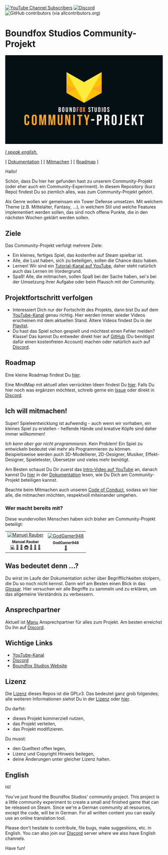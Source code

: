[![YouTube Channel Subscribers](https://img.shields.io/youtube/channel/subscribers/UCf54CbMEHpI3fXE-SwMg0Ug?style=social)][1] [![Discord](https://img.shields.io/discord/454361389935493124?logo=discord&logoColor=white)][2] ![GitHub contributors (via allcontributors.org)](https://img.shields.io/github/all-contributors/BoundfoxStudios/community-project)

# Boundfox Studios Community-Projekt

![Boundfox Studios Community-Projekt](docs/assets/cover.png)

[_I speak english._](#english)

[ [Dokumentation](docs/README.md) ] [ [Mitmachen](docs/contributing/README.md) ] [ [Roadmap](docs/roadmap.md) ]

Hallo!

Schön, dass Du hier her gefunden hast zu unserem Community-Projekt (oder eher auch ein Community-Experiment).
In diesem Repository (kurz Repo) findest Du so ziemlich alles, was zum Community-Projekt gehört.

Als Genre wollen wir gemeinsam ein Tower Defense umsetzen.
Mit welchem Theme (z.B. Mittelalter, Fantasy, ...), in welchem Stil und welche Features implementiert werden sollen, das sind noch offene Punkte, die in den nächsten Wochen geklärt werden sollen.

## Ziele

Das Community-Projekt verfolgt mehrere Ziele:

* Ein kleines, fertiges Spiel, das kostenfrei auf Steam spielbar ist.
* Alle, die Lust haben, sich zu beteiligen, sollen die Chance dazu haben.
* Lernen! Wir sind ein [Tutorial-Kanal auf YouTube][1], daher steht natürlich auch das Lernen im Vordergrund.
* Spaß! Alle, die mitmachen, sollen Spaß bei der Sache haben, sei's bei der Umsetzung ihrer Aufgabe oder beim Plausch mit der Community. 

## Projektfortschritt verfolgen

* Interessiert Dich nur der Fortschritt des Projekts, dann bist Du auf dem [YouTube-Kanal][1] genau richtig. 
  Hier werden immer wieder Videos erscheinen mit dem aktuellen Stand.
  Ältere Videos findest Du in der [Playlist](https://www.youtube.com/playlist?list=PLxVAs8AY4TgchOtBZqg4qvFeq6w74ZtAm).
* Du hast das Spiel schon gespielt und möchtest einen Fehler melden? Klasse! Das kannst Du entweder direkt hier auf [GitHub](https://github.com/BoundfoxStudios/community-project/issues) (Du benötigst dafür einen kostenfreien Account) machen oder natürlich auch auf [Discord][2].

## Roadmap

Eine kleine Roadmap findest Du [hier](docs/roadmap.md).

Eine MindMap mit aktuell allen verrückten Ideen findest Du [hier](https://miro.com/app/board/uXjVPSFGLlk=/?share_link_id=580613867296). 
Falls Du hier noch was ergänzen möchtest, schreib gerne ein [Issue](https://github.com/BoundfoxStudios/community-project/issues/new?assignees=&labels=Triage&template=misc.yml) oder direkt in [Discord][2].

## Ich will mitmachen!

Super! Spieleentwicklung ist aufwendig - auch wenn wir vorhaben, ein kleines Spiel zu erstellen - helfende Hände und kreative Köpfe sind daher immer willkommen!

_Ich kann aber gar nicht programmieren._ 
Kein Problem! Ein Spiel zu entwickeln bedeutet viel mehr als Programmieren zu können. 
Beispielsweise werden auch 3D-Modellierer, 2D-Designer, Musiker, Effekt-Designer, Spieletester, Übersetzer und vieles mehr benötigt.

Am Besten schaust Du Dir zuerst das [Intro-Video auf YouTube](https://youtu.be/QFcMmSl0cWA) an, danach kannst Du [hier](docs/contributing/README.md) in der [Dokumentation](docs/README.md) lesen, wie Du Dich am Community-Projekt beteiligen kannst. 

Beachte beim Mitmachen auch unseren [Code of Conduct](CODE_OF_CONDUCT.md), sodass wir hier alle, die mitmachen möchten, respektvoll miteinander umgehen.

### Wer macht bereits mit?

Diese wundervollen Menschen haben sich bisher am Community-Projekt beteiligt:

<!-- ALL-CONTRIBUTORS-LIST:START - Do not remove or modify this section -->
<!-- prettier-ignore-start -->
<!-- markdownlint-disable -->
<table>
  <tbody>
    <tr>
      <td align="center"><a href="https://manuel-rauber.com"><img src="https://avatars.githubusercontent.com/u/740791?v=4?s=100" width="100px;" alt="Manuel Rauber"/><br /><sub><b>Manuel Rauber</b></sub></a><br /><a href="#code-ManuelRauber" title="Code">💻</a> <a href="#doc-ManuelRauber" title="Documentation">📖</a> <a href="#ideas-ManuelRauber" title="Ideas, Planning, & Feedback">🤔</a> <a href="#infra-ManuelRauber" title="Infrastructure (Hosting, Build-Tools, etc)">🚇</a> <a href="#maintenance-ManuelRauber" title="Maintenance">🚧</a> <a href="#projectManagement-ManuelRauber" title="Project Management">📆</a> <a href="#review-ManuelRauber" title="Reviewed Pull Requests">👀</a></td>
      <td align="center"><a href="https://github.com/GodGamer948"><img src="https://avatars.githubusercontent.com/u/109614371?v=4?s=100" width="100px;" alt="GodGamer948"/><br /><sub><b>GodGamer948</b></sub></a><br /><a href="#doc-GodGamer948" title="Documentation">📖</a></td>
    </tr>
  </tbody>
</table>

<!-- markdownlint-restore -->
<!-- prettier-ignore-end -->

<!-- ALL-CONTRIBUTORS-LIST:END -->

## Was bedeutet denn ...?

Du wirst im Laufe der Dokumentation sicher über Begrifflichkeiten stolpern, die Du so noch nicht kennst.
Dann wirf am Besten einen Blick in das [Glossar](docs/glossary.md).
Hier versuchen wir alle Begriffe zu sammeln und zu erklären, um das allgemeine Verständnis zu verbessern.

## Ansprechpartner

Aktuell ist [Manu](https://github.com/ManuelRauber) Ansprechpartner für alles zum Projekt.
Am besten erreichst Du ihn auf [Discord][2].

## Wichtige Links

* [YouTube-Kanal][1]
* [Discord][2]
* [Boundfox Studios Website](https://boundfoxstudios.com)

## Lizenz

Die [Lizenz](LICENSE) dieses Repos ist die GPLv3.
Das bedeutet ganz grob folgendes; alle weiteren Informationen siehst Du in der [Lizenz](LICENSE) oder [hier](https://choosealicense.com/licenses/gpl-3.0/).

Du darfst:

* dieses Projekt kommerziell nutzen,
* das Projekt verteilen,
* das Projekt modifizieren.

Du musst:

* den Quelltext offen legen,
* Lizenz und Copyright Hinweis beilegen,
* deine Änderungen unter gleicher Lizenz halten.

## English

Hi! 

You've just found the Boundfox Studios' community project. 
This project is a little community experiment to create a small and finished game that can be released on Steam.
Since we're a German community all resources, except the code, will be in German.
For all written content you can easily use an online translation tool. 

Please don't hesitate to contribute, file bugs, make suggestions, etc. in English.
You can also join our [Discord][2] server where we also have English channels.

Have fun!

<!-- Reference Links ci trigger -->

[1]: https://youtube.com/c/boundfox
[2]: https://discord.gg/tHqNzMT